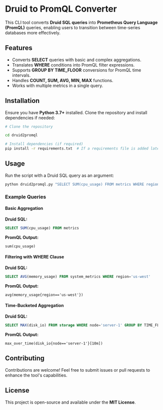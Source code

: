 # Druid to PromQL Converter

This CLI tool converts **Druid SQL queries** into **Prometheus Query Language (PromQL)** queries, enabling users to transition between time-series databases more effectively.

## Features
- Converts **SELECT** queries with basic and complex aggregations.
- Translates **WHERE** conditions into PromQL filter expressions.
- Supports **GROUP BY TIME_FLOOR** conversions for PromQL time intervals.
- Handles **COUNT, SUM, AVG, MIN, MAX** functions.
- Works with multiple metrics in a single query.

## Installation

Ensure you have **Python 3.7+** installed. Clone the repository and install dependencies if needed:

```sh
# Clone the repository

cd druid2promql

# Install dependencies (if required)
pip install -r requirements.txt  # If a requirements file is added later
```

## Usage

Run the script with a Druid SQL query as an argument:

```sh
python druid2promql.py "SELECT SUM(cpu_usage) FROM metrics WHERE region='us-east' GROUP BY TIME_FLOOR(__time, INTERVAL '5m')"
```

### Example Queries

#### Basic Aggregation
**Druid SQL:**
```sql
SELECT SUM(cpu_usage) FROM metrics
```
**PromQL Output:**
```promql
sum(cpu_usage)
```

#### Filtering with WHERE Clause
**Druid SQL:**
```sql
SELECT AVG(memory_usage) FROM system_metrics WHERE region='us-west'
```
**PromQL Output:**
```promql
avg(memory_usage{region=='us-west'})
```

#### Time-Bucketed Aggregation
**Druid SQL:**
```sql
SELECT MAX(disk_io) FROM storage WHERE node='server-1' GROUP BY TIME_FLOOR(__time, INTERVAL '10m')
```
**PromQL Output:**
```promql
max_over_time(disk_io{node=='server-1'}[10m])
```

## Contributing

Contributions are welcome! Feel free to submit issues or pull requests to enhance the tool's capabilities.

## License
This project is open-source and available under the **MIT License**.

